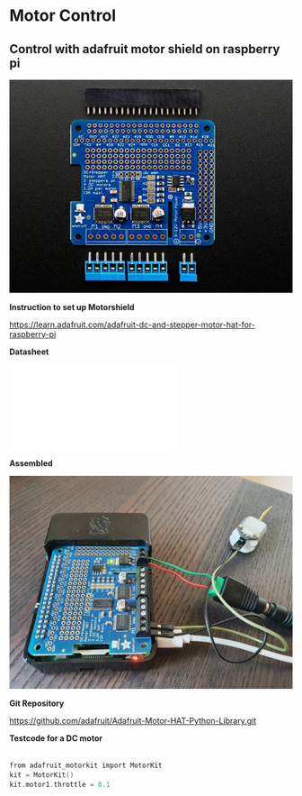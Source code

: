 # **Motor Control**

## **Control with adafruit motor shield on raspberry pi**

![Adafruit Motorshield for dc & stepper motors](pictures/Adafruit_motorshield.jpeg)

**Instruction to set up Motorshield**

https://learn.adafruit.com/adafruit-dc-and-stepper-motor-hat-for-raspberry-pi

**Datasheet**

![adafruit_datasheet](datasheet/2348_ENG_TDS.pdf)


**Assembled**

![Adafruit assembled](pictures/adafruit_assembled.jpeg)

**Git Repository**

https://github.com/adafruit/Adafruit-Motor-HAT-Python-Library.git


**Testcode for a DC motor**

```c

from adafruit_motorkit import MotorKit
kit = MotorKit()
kit.motor1.throttle = 0.1

```
